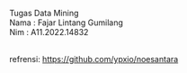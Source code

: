 Tugas Data Mining <br>
Nama : Fajar Lintang Gumilang <br>
Nim : A11.2022.14832 <br><br>

refrensi: https://github.com/ypxio/noesantara